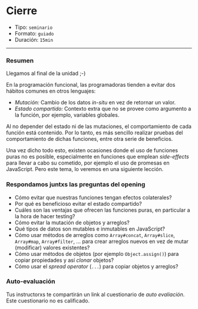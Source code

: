 # Cierre

* Tipo: `seminario`
* Formato: `guiado`
* Duración: `15min`

***

### Resumen

Llegamos al final de la unidad ;-)

En la programación funcional, las programadoras tienden a evitar dos hábitos
comunes en otros lenguajes:

* *Mutación:* Cambio de los datos *in-situ* en vez de retornar un valor.
* *Estado compartido:* Contexto extra que no se provee como argumento a la
  función, por ejemplo, variables globales.

Al no depender del estado ni de las mutaciones, el comportamiento de cada
función está contenido. Por lo tanto, es más sencillo realizar pruebas del
comportamiento de dichas funciones, entre otra serie de beneficios.

Una vez dicho todo esto, existen ocasiones donde el uso de funciones puras no es
posible, especialmente en funciones que emplean *side-effects* para llevar a
cabo su cometido, por ejemplo el uso de promesas en JavaScript. Pero este tema,
lo veremos en una siguiente lección.

### Respondamos juntxs las preguntas del opening

* Cómo evitar que nuestras funciones tengan efectos colaterales?
* Por qué es beneficioso evitar el estado compartido?
* Cuáles son las ventajas que ofrecen las funciones puras, en particular a la
  hora de hacer testing?
* Cómo evitar la mutación de objetos y arreglos?
* Qué tipos de datos son mutables e inmutables en JavaScript?
* Cómo usar métodos de arreglos como `Array#concat`, `Array#slice`, `Array#map`,
  `Array#filter`, ... para crear arreglos nuevos en vez de mutar (modificar)
  valores existentes?
* Cómo usar métodos de objetos (por ejemplo `Object.assign()`) para copiar
  propiedades y así _clonar_ objetos?
* Cómo usar el _spread operator_ (`...`) para copiar objetos y arreglos?

### Auto-evaluación

Tus instructorxs te compartirán un link al cuestionario de _auto evaliación_.
Este cuestionario no es calificado.
